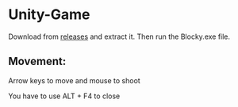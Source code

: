 # Unity-Game

Download from [releases](https://github.com/BothEndStuffs/Unitygame/releases) and extract it.
Then run the Blocky.exe file.

## Movement:
Arrow keys to move and mouse to shoot

You have to use ALT + F4 to close
